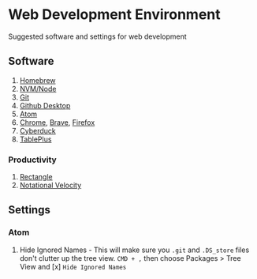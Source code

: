 
# Web Development Environment

Suggested software and settings for web development


## Software

1. [Homebrew](https://brew.sh/)
1. [NVM/Node](https://stackoverflow.com/questions/28017374/what-is-the-suggested-way-to-install-brew-node-js-io-js-nvm-npm-on-os-x)
1. [Git](https://gist.github.com/derhuerst/1b15ff4652a867391f03#file-mac-md)
1. [Github Desktop](https://desktop.github.com/)
1. [Atom](https://atom.io/)
1. [Chrome](https://www.google.com/chrome/), [Brave](https://brave.com/), [Firefox](https://www.mozilla.org/en-US/firefox/new/)
1. [Cyberduck](https://cyberduck.io/)
1. [TablePlus](https://tableplus.com/download )


### Productivity

1. [Rectangle](https://rectangleapp.com/)
1. [Notational Velocity](http://notational.net/)



## Settings



### Atom

1. Hide Ignored Names - This will make sure you `.git` and `.DS_store` files don't clutter up the tree view. `CMD + ,` then choose Packages > Tree View and [x] `Hide Ignored Names`


